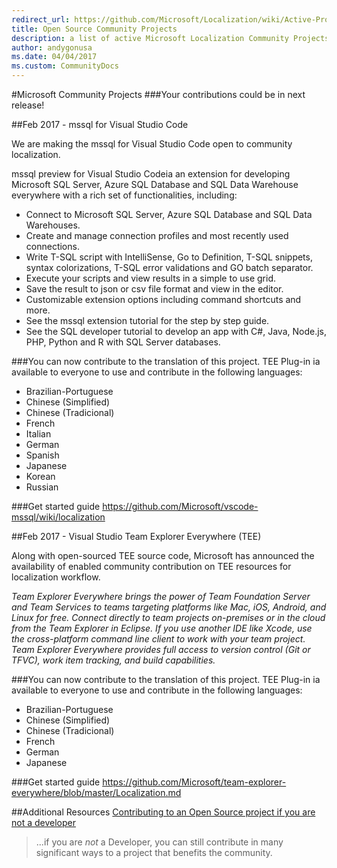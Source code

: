 ```yaml
---
redirect_url: https://github.com/Microsoft/Localization/wiki/Active-Projects
title: Open Source Community Projects
description: a list of active Microsoft Localization Community Projects
author: andygonusa
ms.date: 04/04/2017
ms.custom: CommunityDocs
---
```





#Microsoft Community Projects
###Your contributions could be in next release!  



##Feb 2017 - mssql for Visual Studio Code

We are making the  mssql for Visual Studio Code open to community localization. 


mssql preview for Visual Studio Codeia an extension for developing Microsoft SQL Server, Azure SQL Database and SQL Data Warehouse everywhere with a rich set of functionalities, including:
* Connect to Microsoft SQL Server, Azure SQL Database and SQL Data Warehouses.
* Create and manage connection profiles and most recently used connections.
* Write T-SQL script with IntelliSense, Go to Definition, T-SQL snippets, syntax colorizations, T-SQL error validations and GO batch separator.
* Execute your scripts and view results in a simple to use grid.
* Save the result to json or csv file format and view in the editor.
* Customizable extension options including command shortcuts and more.
* See the mssql extension tutorial for the step by step guide.
* See the SQL developer tutorial to develop an app with C#, Java, Node.js, PHP, Python and R with SQL Server databases.

###You can now contribute to the translation of this project. TEE Plug-in ia available to everyone to use and contribute in the following languages:

* Brazilian-Portuguese
* Chinese (Simplified)
* Chinese (Tradicional)
* French
* Italian
* German
* Spanish
* Japanese 
* Korean
* Russian 


###Get started guide https://github.com/Microsoft/vscode-mssql/wiki/localization



##Feb 2017 - Visual Studio Team Explorer Everywhere (TEE)

Along with open-sourced TEE source code, Microsoft has announced the availability of enabled community contribution on TEE resources for localization workflow.

*Team Explorer Everywhere brings the power of Team Foundation Server and Team Services to teams targeting platforms like Mac, iOS, Android, and Linux for free. Connect directly to team projects on-premises or in the cloud from the Team Explorer in Eclipse. If you use another IDE like Xcode, use the cross-platform command line client to work with your team project. Team Explorer Everywhere provides full access to version control (Git or TFVC), work item tracking, and build capabilities.*

###You can now contribute to the translation of this project. TEE Plug-in ia available to everyone to use and contribute in the following languages:

* Brazilian-Portuguese
* Chinese (Simplified)
* Chinese (Tradicional)
* French
* German
* Japanese  

###Get started guide https://github.com/Microsoft/team-explorer-everywhere/blob/master/Localization.md


##Additional Resources
[Contributing to an Open Source project if you are not a developer](https://www.linkedin.com/pulse/contributing-open-source-project-you-developer-aldo-donetti?trk=v-feed&lipi=urn:li:page:d_flagship3_feed;iSHAViZRK6UEaCEqHW/A5Q%3D%3D)

>...if you are *not* a Developer, you can still contribute in many significant ways to a project that benefits the  community.